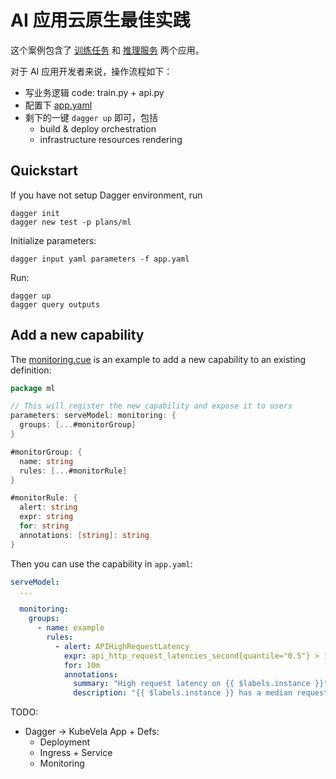 # AI 应用云原生最佳实践

这个案例包含了 [训练任务](train.py) 和 [推理服务](api.py) 两个应用。

对于 AI 应用开发者来说，操作流程如下：

- 写业务逻辑 code: train.py + api.py
- 配置下 [app.yaml](./app.yaml)
- 剩下的一键 `dagger up` 即可，包括
  - build & deploy orchestration
  - infrastructure resources rendering

## Quickstart

If you have not setup Dagger environment, run
```
dagger init
dagger new test -p plans/ml
```

Initialize parameters:

```
dagger input yaml parameters -f app.yaml
```

Run:
```
dagger up
dagger query outputs
```

## Add a new capability

The [monitoring.cue](./plans/ml/monitoring.cue) is an example to add a new capability to an existing definition:

```go
package ml

// This will register the new capability and expose it to users
parameters: serveModel: monitoring: {
  groups: [...#monitorGroup]
}

#monitorGroup: {
  name: string
  rules: [...#monitorRule]
}

#monitorRule: {
  alert: string
  expr: string
  for: string
  annotations: [string]: string
}
```

Then you can use the capability in `app.yaml`:

```yaml
serveModel:
  ...

  monitoring:
    groups:
      - name: example
        rules:
          - alert: APIHighRequestLatency
            expr: api_http_request_latencies_second{quantile="0.5"} > 1
            for: 10m
            annotations:
              summary: "High request latency on {{ $labels.instance }}"
              description: "{{ $labels.instance }} has a median request latency above 1s (current value: {{ $value }}s)"
```


TODO:

- Dagger -> KubeVela App + Defs:
  - Deployment
  - Ingress + Service
  - Monitoring
